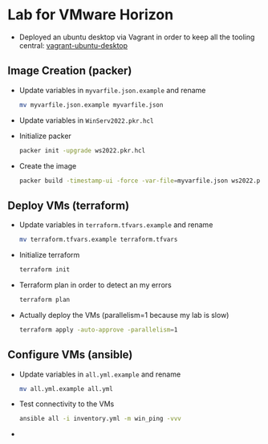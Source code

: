 # Lab for VMware Horizon

* Deployed an ubuntu desktop via Vagrant in order to keep all the tooling central: [vagrant-ubuntu-desktop](https://github.com/ntalekt/vagrant-ubuntu-desktop)

## Image Creation (packer)

* Update variables in `myvarfile.json.example` and rename

    ```bash
    mv myvarfile.json.example myvarfile.json
    ```

* Update variables in `WinServ2022.pkr.hcl`

* Initialize packer

    ```bash
    packer init -upgrade ws2022.pkr.hcl
    ```

* Create the image

    ```bash
    packer build -timestamp-ui -force -var-file=myvarfile.json ws2022.pkr.hcl
    ```

## Deploy VMs (terraform)

* Update variables in `terraform.tfvars.example` and rename

    ```bash
    mv terraform.tfvars.example terraform.tfvars
    ```

* Initialize terraform

    ```bash
    terraform init
    ```

* Terraform plan in order to detect an my errors

    ```bash
    terraform plan
    ```

* Actually deploy the VMs (parallelism=1 because my lab is slow)

    ```bash
    terraform apply -auto-approve -parallelism=1
    ```

## Configure VMs (ansible)

* Update variables in `all.yml.example` and rename

    ```bash
    mv all.yml.example all.yml
    ```

* Test connectivity to the VMs

    ```bash
    ansible all -i inventory.yml -m win_ping -vvv
    ```

* 
